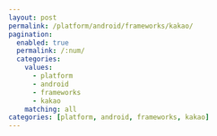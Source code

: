 ```yaml
---
layout: post
permalink: /platform/android/frameworks/kakao/
pagination: 
  enabled: true
  permalink: /:num/
  categories:
    values:
      - platform
      - android
      - frameworks
      - kakao
    matching: all
categories: [platform, android, frameworks, kakao]
---
```


